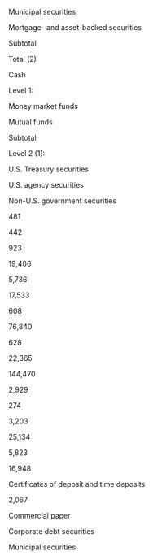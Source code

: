 Municipal securities

Mortgage- and asset-backed securities

Subtotal

Total (2)

Cash

Level 1:

Money market funds

Mutual funds

Subtotal

Level 2 (1):

U.S. Treasury securities

U.S. agency securities

Non-U.S. government securities

481

442

923

19,406

5,736

17,533

608

76,840

628

22,365

  144,470

2,929

274

3,203

25,134

5,823

16,948

Certificates of deposit and time deposits

2,067

Commercial paper

Corporate debt securities

Municipal securities